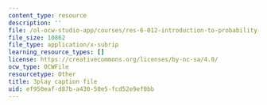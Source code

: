 ```yaml
---
content_type: resource
description: ''
file: /ol-ocw-studio-app/courses/res-6-012-introduction-to-probability-spring-2018/ef950eafd87ba43050e5fcd52e9ef0bb_tzW5jlfEvwU.srt
file_size: 10862
file_type: application/x-subrip
learning_resource_types: []
license: https://creativecommons.org/licenses/by-nc-sa/4.0/
ocw_type: OCWFile
resourcetype: Other
title: 3play caption file
uid: ef950eaf-d87b-a430-50e5-fcd52e9ef0bb
---
```

